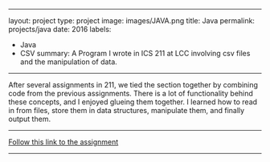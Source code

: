 
---
layout: project
type: project
image: images/JAVA.png
title: Java
permalink: projects/java
date: 2016
labels:
  - Java
  - CSV
summary: A Program I wrote in ICS 211 at LCC involving csv files and the manipulation of data.
---

After several assignments in 211, we tied the section together by combining code from the previous assignments. There is a lot of functionality behind these concepts, and I enjoyed glueing them together. I learned how to read in from files, store them in data structures, manipulate them, and finally output them.   

<hr>

[Follow this link to the assignment](https://github.com/mserai/211-Assignment)

<hr>

